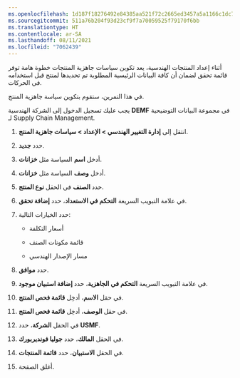 ```yaml
---
ms.openlocfilehash: 1d187f18276492e84385aa521f72c2665ed3457a5a1166c1dc7f2c8427593f87
ms.sourcegitcommit: 511a76b204f93d23cf9f7a70059525f79170f6bb
ms.translationtype: HT
ms.contentlocale: ar-SA
ms.lasthandoff: 08/11/2021
ms.locfileid: "7062439"
---
```

أثناء إعداد المنتجات الهندسية، يعد تكوين سياسات جاهزية المنتجات خطوة هامة توفر قائمة تحقق لضمان أن كافة البيانات الرئيسية المطلوبة تم تحديدها لمنتج قبل استخدامه في الحركات.

في هذا التمرين، ستقوم بتكوين سياسة جاهزية المنتج.

يجب عليك تسجيل الدخول إلى الشركة الهندسية **DEMF** في مجموعة البيانات التوضيحية لـ Supply Chain Management.

1. انتقل إلى **إدارة التغيير الهندسي > الإعداد > سياسات جاهزية المنتج**.

1. حدد **جديد‎**.

1. أدخل **اسم** السياسة مثل **خزانات**.

1. أدخل **وصف** السياسة مثل **خزانات**.

1. حدد **الصنف** في الحقل **نوع المنتج**.

1. في علامة التبويب السريعة **التحكم في الاستعداد**، حدد **إضافة تحقق**.

1. حدد الخيارات التالية:

    - أسعار التكلفة

    - قائمة مكونات الصنف

    - مسار الإصدار الهندسي

1. حدد **موافق**.

1. في علامة التبويب السريعة **التحكم في الجاهزية**، حدد **إضافة استبيان موجود**.

1. في حقل **الاسم**، أدخِل **قائمة فحص المنتج**.

1. في حقل **الوصف**، أدخِل **قائمة فحص المنتج**.

1. في الحقل **الشركة**، حدد **USMF**.

1. في الحقل **المالك**، حدد **جوليا فونديربورك**.

1. في الحقل **الاستبيان**، حدد **قائمة المنتجات**.

1. أغلق الصفحة.
